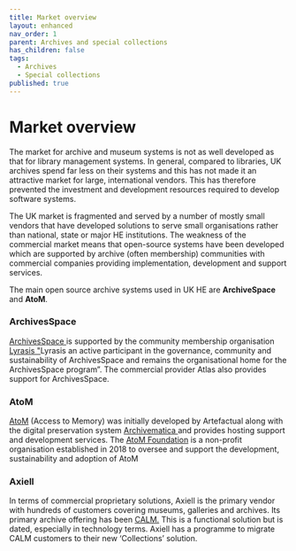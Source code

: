 ```yaml
---
title: Market overview
layout: enhanced
nav_order: 1
parent: Archives and special collections
has_children: false
tags:
  - Archives
  - Special collections
published: true
---
```

# Market overview

The market for archive and museum systems is not as well developed as that for library management systems. In general, compared to libraries, UK archives spend far less on their systems and this has not made it an attractive market for large, international vendors. This has therefore prevented the investment and development resources required to develop software systems.

The UK market is fragmented and served by a number of mostly small vendors that have developed solutions to serve small organisations rather than national, state or major HE institutions.  The weakness of the commercial market means that open-source systems have been developed which are supported by archive (often membership) communities with commercial companies providing implementation, development and support services. 

The main open source archive systems used in UK HE are **ArchiveSpace** and **AtoM**. 

### ArchivesSpace

[ArchivesSpace ](https://archivesspace.org/)is supported by the community membership organisation[ Lyrasis "](https://lyrasis.org/)Lyrasis an active participant in the governance, community and sustainability of ArchivesSpace and remains the organisational home for the ArchivesSpace program”.  The commercial provider Atlas also provides support for ArchivesSpace. 

### AtoM

[AtoM](https://www.accesstomemory.org/en/) (Access to Memory) was initially developed by Artefactual along with the digital preservation system [Archivematica ](https://www.archivematica.org/en/)and provides hosting support and development services. The [AtoM Foundation](https://accesstomemoryfoundation.org/)  is a non-profit organisation established in 2018 to oversee and support the development, sustainability and adoption of AtoM

### Axiell

In terms of commercial proprietary solutions, Axiell is the primary vendor with hundreds of customers covering museums, galleries and archives. Its primary archive offering has been [CALM.](https://www.axiell.com/uk/solutions/product/calm/) This is a functional solution but is dated, especially in technology terms. Axiell has a programme to migrate CALM customers to their new ‘Collections’ solution.
